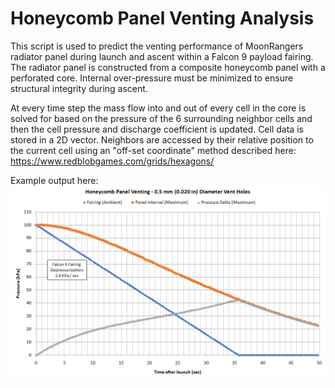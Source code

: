 # Honeycomb Panel Venting Analysis
This script is used to predict the venting performance of MoonRangers radiator panel during launch and ascent within a Falcon 9 payload fairing. The radiator panel is constructed from a composite honeycomb panel with a perforated core. Internal over-pressure must be minimized to ensure structural integrity during ascent.

At every time step the mass flow into and out of every cell in the core is solved for based on the pressure of the 6 surrounding neighbor cells and then the cell pressure and discharge coefficient is updated. Cell data is stored in a 2D vector. Neighbors are accessed by their relative position to the current cell using an "off-set coordinate" method described here: https://www.redblobgames.com/grids/hexagons/

Example output here:
![plot](honeycombVentingSimEx.png)
